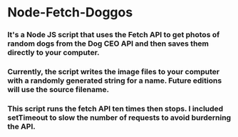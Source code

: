 # Node-Fetch-Doggos

### It's a Node JS script that uses the Fetch API to get photos of random dogs from the Dog CEO API and then saves them directly to your computer.

### Currently, the script writes the image files to your computer with a randomly generated string for a name.  Future editions will use the source filename.

### This script runs the fetch API ten times then stops.  I included setTimeout to slow the number of requests to avoid burderning the API.  

